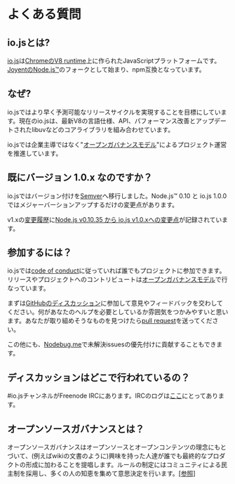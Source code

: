 <!-- # FAQ -->
# よくある質問

<!-- ## What is io.js? -->
## io.jsとは?

<!-- [io.js](https://github.com/iojs/io.js) is a JavaScript platform built on [Chrome's V8 runtime](http://code.google.com/p/v8/). This project began as a fork of [Joyent's Node.js™](https://nodejs.org/) and is compatible with the [npm](https://www.npmjs.com/) ecosystem. -->
[io.js](https://github.com/iojs/io.js)は[ChromeのV8 runtime](http://code.google.com/p/v8/)上に作られたJavaScriptプラットフォームです。[JoyentのNode.js™](https://nodejs.org/)のフォークとして始まり、npm互換となっています。

<!-- ## Why? -->
## なぜ?

<!-- io.js aims to provide faster and predictable release cycles. It currently merges in the latest language, API and performance improvements to V8 while also updating libuv and other base libraries. -->
io.jsではより早く予測可能なリリースサイクルを実現することを目標にしています。現在のio.jsは、最新V8の言語仕様、API、パフォーマンス改善とアップデートされたlibuvなどのコアライブラリを組み合わせています。

<!-- This project aims to continue development of io.js under an "[open governance model](https://github.com/iojs/io.js/blob/v1.x/GOVERNANCE.md#readme)" as opposed to corporate stewardship. -->
io.jsでは企業主導ではなく"[オープンガバナンスモデル](https://github.com/iojs/io.js/blob/v1.x/GOVERNANCE.md#readme)"によるプロジェクト運営を推進しています。

<!-- ## Version 1.0.x? -->
## 既にバージョン 1.0.x なのですか？

<!-- io.js has moved to [Semver](http://semver.org/) and the changes between Node.js™ 0.10 and io.js 1.0.0 were significant enough to warrant a major version increment. -->
io.jsではバージョン付けを[Semver](http://semver.org/)へ移行しました。Node.js™ 0.10 と io.js 1.0.0 ではメジャーバーションアップするだけの変更点があります。

<!-- Our [CHANGELOG](https://github.com/iojs/io.js/blob/v1.x/CHANGELOG.md) for v1.x provides a [summary of changes from Node.js v0.10.35 to io.js v1.0.x](https://github.com/iojs/io.js/blob/v1.x/CHANGELOG.md#summary-of-changes-from-nodejs-v01035-to-iojs-v100). -->
v1.xの[変更履歴](https://github.com/iojs/io.js/blob/v1.x/CHANGELOG.md)に[Node.js v0.10.35 から io.js v1.0.xへの変更点](https://github.com/iojs/io.js/blob/v1.x/CHANGELOG.md#summary-of-changes-from-nodejs-v01035-to-iojs-v100)が記録されています。

<!-- ## How can I contribute? -->
## 参加するには？

<!-- Everyone can help. io.js adheres to a [code of conduct](https://github.com/iojs/io.js/blob/v1.x/CONTRIBUTING.md#code-of-conduct), and contributions, releases, and contributorship are under an [open governance](https://github.com/iojs/io.js/blob/v1.x/GOVERNANCE.md#readme) model. -->
io.jsでは[code of conduct](https://github.com/iojs/io.js/blob/v1.x/CONTRIBUTING.md#code-of-conduct)に従っていれば誰でもプロジェクトに参加できます。リリースやプロジェクトへのコントリビュートは[オープンガバナンスモデル](https://github.com/iojs/io.js/blob/v1.x/GOVERNANCE.md#readme)で行なっています。

<!-- To get started, there are open [ discussions on GitHub](https://github.com/iojs/io.js/issues), and we'd love to hear your feedback.
Becoming involved in discussions is a good way to get a feel of where you can help out further. If there is
something there you feel you can tackle, please [make a pull request](https://github.com/iojs/io.js/blob/v1.x/CONTRIBUTING.md#code-contributions). -->
まずは[GitHubのディスカッション](https://github.com/iojs/io.js/issues)に参加して意見やフィードバックを交わしてください。何があなたのヘルプを必要としているか雰囲気をつかみやすいと思います。あなたが取り組めそうなものを見つけたら[pull request](https://github.com/iojs/io.js/blob/v1.x/CONTRIBUTING.md#code-contributions)を送ってください。

<!-- In addition, using [Nodebug.me](http://nodebug.me/) is a good way to help Triage the issues in the backlog. -->
この他にも、[Nodebug.me](http://nodebug.me/)で未解決issuesの優先付けに貢献することもできます。

<!-- ## Where do discussions take place? -->
## ディスカッションはどこで行われているの？

<!-- There is an #io.js channel on Freenode IRC. We keep logs of the channel [here](http://logs.libuv.org/io.js/latest). -->
\#io.jsチャンネルがFreenode IRCにあります。IRCのログは[ここ](http://logs.libuv.org/io.js/latest)にとってあります。

<!-- ## What is open source governance? -->
## オープンソースガバナンスとは？

<!-- Open source governance advocates the application of the philosophies of the open source and open content movements in order to enable any interested party to add to the creation of the end product, as with a wiki document. Legislation is democratically opened to the general citizenry, employing their collective wisdom to benefit the decision-making process and improve democracy. [[source]](https://en.wikipedia.org/wiki/Open-source_governance) -->
オープンソースガバナンスはオープンソースとオープンコンテンツの理念にもとづいて、(例えばwikiの文書のように)興味を持った人達が誰でも最終的なプロダクトの形成に加わることを提唱します。ルールの制定にはコミュニティによる民主制を採用し、多くの人の知恵を集めて意思決定を行います。[[参照]](https://en.wikipedia.org/wiki/Open-source_governance)

